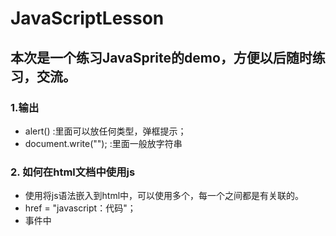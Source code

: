 # JavaScriptLesson
## 本次是一个练习JavaSprite的demo，方便以后随时练习，交流。

### 1.输出
* alert() :里面可以放任何类型，弹框提示；
* document.write(""); :里面一般放字符串
### 2. 如何在html文档中使用js
* 使用<script></script>将js语法嵌入到html中，可以使用多个，每一个之间都是有关联的。
* href = "javascript：代码"；
* 事件中